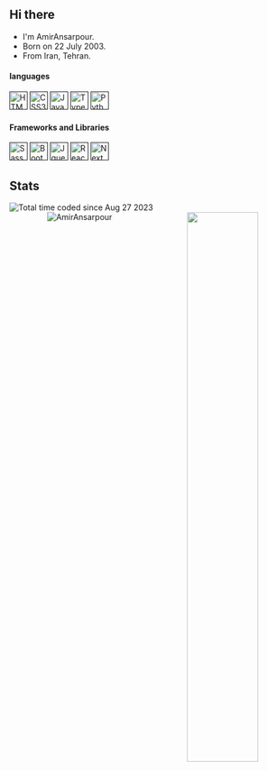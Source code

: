 ## Hi there
- I'm AmirAnsarpour.
- Born on 22 July 2003.
- From Iran, Tehran.

#### languages
<div>
 <a href=""><img height="32" width="32" src="https://cdn.jsdelivr.net/gh/devicons/devicon/icons/html5/html5-original.svg" alt="HTML5 icon"/></a>
 <a href=""><img height="32" width="32" src="https://cdn.jsdelivr.net/gh/devicons/devicon/icons/css3/css3-original.svg" alt="CSS3 icon" /></a>
 <a href=""><img height="32" width="32" src="https://cdn.jsdelivr.net/gh/devicons/devicon/icons/javascript/javascript-original.svg" alt="JavaScript icon"/></a>
 <a href=""><img height="32" width="32" src="https://cdn.jsdelivr.net/gh/devicons/devicon/icons/typescript/typescript-original.svg" alt="TypeScript icon"/></a>
 <a href=""><img height="32" width="32" src="https://cdn.jsdelivr.net/gh/devicons/devicon/icons/python/python-original.svg" alt="Python icon" /></a>
</div>
 
#### Frameworks and Libraries
<div>
 <a href=""><img height="32" width="32" src="https://cdn.jsdelivr.net/gh/devicons/devicon/icons/sass/sass-original.svg" alt="Sass icon"/></a>
 <a href=""><img height="32" width="32" src="https://cdn.jsdelivr.net/gh/devicons/devicon/icons/bootstrap/bootstrap-original.svg" alt="Bootstrap icon"/></a>
 <a href=""><img height="32" width="32" src="https://cdn.jsdelivr.net/gh/devicons/devicon/icons/jquery/jquery-original.svg" alt="Jquery icon"/></a>
 <a href=""><img height="32" width="32" src="https://cdn.jsdelivr.net/gh/devicons/devicon/icons/react/react-original.svg" alt="ReactJs icon"/></a>
 <a href=""><img height="32" width="32" src="https://cdn.jsdelivr.net/gh/devicons/devicon/icons/nextjs/nextjs-original.svg" alt="NextJs icon"/></a>
</div>
 
## Stats 
 <img src="https://wakatime.com/badge/user/d5b3cb34-df05-498b-b649-6607e68be4df.svg" alt="Total time coded since Aug 27 2023" />
 <div align="center">
   <img width="50%" align="right" src="https://github-readme-stats.vercel.app/api/wakatime?username=AmirAnsarpour&border_radius=5px&border_color=fff&icon_color=58a6ff&show_icons=true&langs_count=10&theme=dark">
   <img src="https://github-readme-stats.vercel.app/api?username=AmirAnsarpour&show_icons=true&locale=en&layout=compact&theme=dark" alt="AmirAnsarpour" />
 </div>
